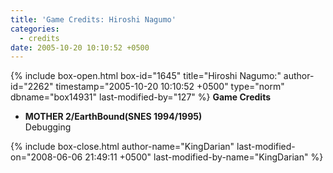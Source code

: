 ```yaml
---
title: 'Game Credits: Hiroshi Nagumo'
categories:
  - credits
date: 2005-10-20 10:10:52 +0500
---
```

{% include box-open.html box-id="1645" title="Hiroshi Nagumo:" author-id="2262" timestamp="2005-10-20 10:10:52 +0500" type="norm" dbname="box14931" last-modified-by="127" %}
<b>Game Credits</b>
<UL>
<LI><b>MOTHER 2/EarthBound(SNES 1994/1995)</b><BR />
Debugging</LI>
</UL>
{% include box-close.html author-name="KingDarian" last-modified-on="2008-06-06 21:49:11 +0500" last-modified-by-name="KingDarian" %}
